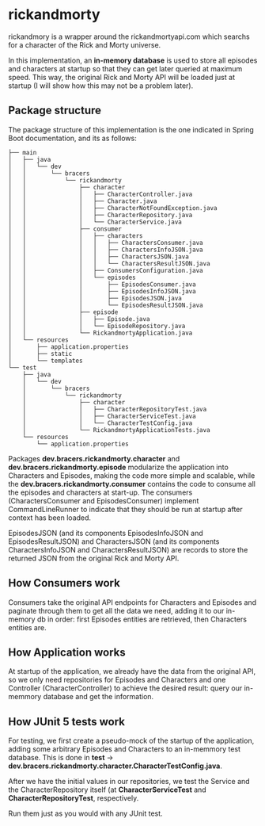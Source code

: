 # rickandmorty

rickandmory is a wrapper around the rickandmortyapi.com which searchs for a character of the Rick and Morty universe.

In this implementation, an **in-memory database** is used to store all episodes and characters at startup so that they can get later queried at maximum speed. This way, the original Rick and Morty API will be loaded just at startup (I will show how this may not be a problem later).

## Package structure

The package structure of this implementation is the one indicated in Spring Boot documentation, and its as follows:

```
├── main
│   ├── java
│   │   └── dev
│   │       └── bracers
│   │           └── rickandmorty
│   │               ├── character
│   │               │   ├── CharacterController.java
│   │               │   ├── Character.java
│   │               │   ├── CharacterNotFoundException.java
│   │               │   ├── CharacterRepository.java
│   │               │   └── CharacterService.java
│   │               ├── consumer
│   │               │   ├── characters
│   │               │   │   ├── CharactersConsumer.java
│   │               │   │   ├── CharactersInfoJSON.java
│   │               │   │   ├── CharactersJSON.java
│   │               │   │   └── CharactersResultJSON.java
│   │               │   ├── ConsumersConfiguration.java
│   │               │   └── episodes
│   │               │       ├── EpisodesConsumer.java
│   │               │       ├── EpisodesInfoJSON.java
│   │               │       ├── EpisodesJSON.java
│   │               │       └── EpisodesResultJSON.java
│   │               ├── episode
│   │               │   ├── Episode.java
│   │               │   └── EpisodeRepository.java
│   │               └── RickandmortyApplication.java
│   └── resources
│       ├── application.properties
│       ├── static
│       └── templates
└── test
    ├── java
    │   └── dev
    │       └── bracers
    │           └── rickandmorty
    │               ├── character
    │               │   ├── CharacterRepositoryTest.java
    │               │   ├── CharacterServiceTest.java
    │               │   └── CharacterTestConfig.java
    │               └── RickandmortyApplicationTests.java
    └── resources
        └── application.properties
```

Packages **dev.bracers.rickandmorty.character** and **dev.bracers.rickandmorty.episode** modularize the application into Characters and Episodes, making the code more simple and scalable, while the **dev.bracers.rickandmorty.consumer** contains the code to consume all the episodes and characters at start-up. The consumers (CharactersConsumer and EpisodesConsumer) implement CommandLineRunner to indicate that they should be run at startup after context has been loaded.

EpisodesJSON (and its components EpisodesInfoJSON and EpisodesResultJSON) and CharactersJSON (and its components CharactersInfoJSON and CharactersResultJSON) are records to store the returned JSON from the original Rick and Morty API.

## How Consumers work

Consumers take the original API endpoints for Characters and Episodes and paginate through them to get all the data we need, adding it to our in-memory db in order: first Episodes entities are retrieved, then Characters entities are.

## How Application works

At startup of the application, we already have the data from the original API, so we only need repositories for Episodes and Characters and one Controller (CharacterController) to achieve the desired result: query our in-memmory database and get the information.

## How JUnit 5 tests work

For testing, we first create a pseudo-mock of the startup of the application, adding some arbitrary Episodes and Characters to an in-memmory test database. This is done in **test** -> **dev.bracers.rickandmorty.character.CharacterTestConfig.java**.

After we have the initial values in our repositories, we test the Service and the CharacterRepository itself (at **CharacterServiceTest** and **CharacterRepositoryTest**, respectively.

Run them just as you would with any JUnit test.
